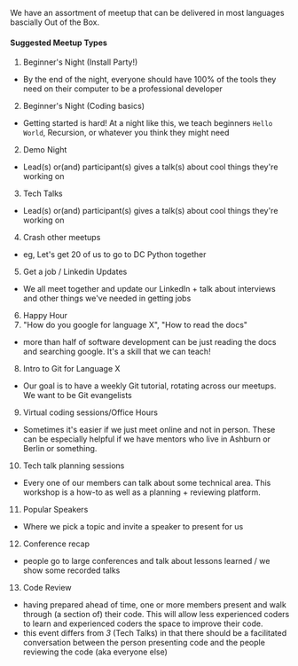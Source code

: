We have an assortment of meetup that can be delivered in most languages bascially Out of the Box. 

#### Suggested Meetup Types
1. Beginner's Night (Install Party!)
  - By the end of the night, everyone should have 100% of the tools they need on their computer to be a professional developer
2. Beginner's Night (Coding basics)
  - Getting started is hard! At a night like this, we teach beginners `Hello World`, Recursion, or whatever you think they might need
2. Demo Night
  - Lead(s) or(and) participant(s) gives a talk(s) about cool things they're working on
3. Tech Talks
  - Lead(s) or(and) participant(s) gives a talk(s) about cool things they're working on
4. Crash other meetups
  - eg, Let's get 20 of us to go to DC Python together
5. Get a job / Linkedin Updates
  - We all meet together and update our LinkedIn + talk about interviews and other things we've needed in getting jobs
6. Happy Hour
7. "How do you google for language X", "How to read the docs"
  - more than half of software development can be just reading the docs and searching google. It's a skill that we can teach!
8. Intro to Git for Language X
  - Our goal is to have a weekly Git tutorial, rotating across our meetups. We want to be Git evangelists
9. Virtual coding sessions/Office Hours
  - Sometimes it's easier if we just meet online and not in person. These can be especially helpful if we have mentors who live in Ashburn or Berlin or something.
10. Tech talk planning sessions
  - Every one of our members can talk about some technical area. This workshop is a how-to as well as a planning + reviewing platform.
11. Popular Speakers
  - Where we pick a topic and invite a speaker to present for us
12. Conference recap 
  - people go to large conferences and talk about lessons learned / we show some recorded talks
13. Code Review
  - having prepared ahead of time, one or more members present and walk through (a section of) their code. This will allow less experienced coders to learn and experienced coders the space to improve their code.
  - this event differs from *3* (Tech Talks) in that there should be a facilitated conversation between the person presenting code and the people reviewing the code (aka everyone else)
